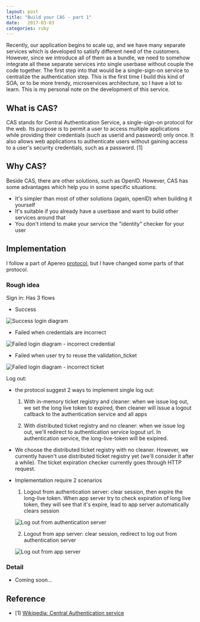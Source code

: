 ```yaml
---
layout: post
title: "Build your CAS - part 1"
date:   2017-03-03
categories: ruby
---
```


Recently, our application begins to scale up, and we have many separate
services which is developed to satisfy different need of the customers. However,
since we introduce all of them as a bundle, we need to somehow
integrate all these separate services into single userbase without
couple the code together. The first step into that would be a
single-sign-on service to centralize the authentication step. This is
the first time I build this kind of SOA, or to be more trendy,
microservices architecture, so I have a lot to learn. This is my
personal note on the development of this service.

## What is CAS?

CAS stands for Central Authentication Service, a single-sign-on protocol for
the web. Its purpose is to permit a user to access multiple applications while
providing their credentials (such as userid and password) only once.
It also allows web applications to authenticate users without gaining access
to a user's security credentials, such as a password. [1]

## Why CAS?

Beside CAS, there are other solutions, such as OpenID. However, CAS has some
advantages which help you in some specific situations:

- It's simpler than most of other solutions (again, openID) when building it yourself
- It's suitable if you already have a userbase and want to build other services
around that
- You don't intend to make your service the "identity" checker for your user

## Implementation

I follow a part of Apereo
[protocol](https://apereo.github.io/cas/4.2.x/installation/Service-Management.html),
but I have changed some parts of that protocol.

### Rough idea

Sign in: Has 3 flows

  + Success

  ![Success login diagram](https://lh3.googleusercontent.com/Y5L0qhhZaJCJV5ECzDAR9LOOdy1qDxxQZGFMEPIWy7sv_HPMEErHZI5i7pgQ-w5w8lONGgm_a2fZC5zWde01pDu9Mfj7XWju8pvWl92er2jaoJg5gK-Z7mF8EXicnYOEwBCUmYVgj0rukqCnt5OsyM0f67FXbu7P9JbqL66iyeuIRV9haOJZsV84RKQJELtPeeAejuxax4bPmkEhhc8D__fm6dtLzDDdd4B1X47D4LFwoLYtuBMcNlTeEa7BI_L9FDGLMvA26iyEyZa1pnw0pcHSMcb_c4J4EXb4r8M9hqddYDzyLMrszcWP1cC_2R6f6Fg5e5pYlQhjZaRy02IKQjnmMkSw_4g18ifLQ1c5gzLsO_IT0qCMRy2FY6USqq9QuSg8qmhSZIoaScAnuFXwesOF_ztuk8bFy_6k-mYjhRmFngFzCPJErlN4JthhGAIP1sZD9_D3VKjnhagBLYla_OAGRDaZ8-GYloqRDwdmkVaabi0HzXEzikgb4Re4Zmv6l5c8D2QK-CFXyAm8i1A9t4A3arW00u9VFhiDvLVpn_ZePqXp7s6I5n5ckGa03My8MCmIBVqC39Bkjnh21XkFjaMp4BHO6KiK6wXiLfJXg4HObNfyjPxY2zlDvQTp4FxH6Kx7PLxaQnVrXJkGs38BkBDKpbtQKjQjEXT7Mnt1zw=w533-h631-no)

  + Failed when credentials are incorrect

  ![Failed login diagram - incorrect
  credential](https://lh3.googleusercontent.com/muZHESib3yY7owcmcgLOiZkz-Mq-pvcXvpN4-OZKVv6p5NQIHWHoHYJJyKcrPqIp3G6pI7a-2UmSCbrdi90sY_06SchCaN8xHszYzrLw3eUu0Y5WkjEGl6Rp76nYMa-rUUEoINsdKz3wXJUltU5q31bK0Okcef7wrHiIC2q8RHyAB2-MFdNHmtFDm534vnFOHv2YQlHWVudXHixrNW8CllztK6AGXt-Cy2kumtxIPCBQdau53ErOlZaA8khhMXTNxG07QoE0yjzBShLafcyHnyz3eQ4E89MIWZdiBHGNKyheH_3rWvZ9-7H5kc7WWUcUAK_Pbv0umWSCnjJ6vd071kpFmm1qM-dUGp15enx74L8qUGU8cHu3_eqoxwtr9G2zEJuEx2iblcg4DdiyZwb6vFRV66YW0mF1XhNYjD-F7MX6OzXi-X_nh4j7nG3C-feuL89qX5q-WdXEbfo0VeQVYtvjY5Ea9cAuQy1PRu0cU_k9uLnqKqpMLs37Usu1aZBnP9cfXDU6_CV4lKD3xJiDuiZ514jDqyTRj6LQblaKefqQtnP8pcIUZYkEr2drAjcmIEnXG6JiDy1Xal4TnZiZ45nrW8SxkeCUwPMksgVVZXIPVDpcplxF=w513-h361-no)

  + Failed when user try to reuse the validation_ticket

  ![Failed login diagram - incorrect ticket](https://lh3.googleusercontent.com/dXL9bZirGyZpHmEadY-P_9Z2FHKn1fLi008eUMsbUMc6cjF4d0t2yyEAJISlNTObxQJUK_WhBb44iGb3wkhIuQsxRtcByrn4ljzrLA92wKXS8Y0UHLSUivwD6S0DVLqcVfDd2iFfE8umY6q7FTvc2Jsi2OLeRPGV1J1rc7VFpEbqY3tXLxsgLiMJw4mZa_0w3-arSX-ButG-OHiDNBenUkVraAnxVbUhBF56BXTifv1GQoaYXNGe-RqLZSPiF7PTB11GyiO1kJjb0T53BsLzOMU1g3vhqZioyzptVn7pEiJTBfslN8NRdeYlwpuNk8C10gwjs73xEmsTCOo_OB2dXXWKTLujfQQaSI_VR2DO2Ncqpww29M5tuYOLWEBxTIZkEbNZiKRW7dnhvqKlnkYdmpOhlfspgS_oZ93Bi91X7M6xttP82hMvUgGeKru4rN6oKjAVGxGVero8dPQ42FKW74E_t_5lJA9nl9ptxm_Uy7D8hkJfBpCl-iTSohb1nl0M_bVrTLTyWsTtZoVM_TftJEl7T4kppieMSpOQsaUiM-VlBchKs44UWbeB7gsXNkRm5ER27cW4Ymax9HG-ZJhgABChdjehcATMI9BblGMw16Cl4xP5Ohjw=w533-h631-no)

Log out:

  + the protocol suggest 2 ways to implement single log out:

    1. With in-memory ticket registry and cleaner: when we issue log out, we set the long live token to
    expired, then cleaner will issue a logout callback to the authentication
    service and all apps

    2. With distributed ticket registry and no cleaner: when we issue log out,
    we'll redirect to authentication service logout url. In authentication
    service, the long-live-token will be exipired.

  + We choose the distributed ticket registry with no cleaner. However, we
  currently haven't use distributed ticket registry yet (we'll consider it after
  a while). The ticket expiration checker currently goes through HTTP
  request.

  + Implementation require 2 scenarios

    1. Logout from authentication server: clear session, then expire the
    long-live token. When app server try to check expiration of long live token,
    they will see that it's expire, lead to app server automatically clears session

      ![Log out from authentication server](https://lh3.googleusercontent.com/eVfhV_6FQ8KfBle2bYQhNFOlvkRmDPOEDmWYSLCM3jtZZACmqOIIL6GHiOvnKg18m86pJlLU404CDOWArdMLoQoEOnoEKXV1elGwsnba-LAYjKoH9qWwr0k5sMyxpkNUTNbKs5eob1i8s7JDqgmYdJ6flySZEgUJRabUD08G9MRnsgnTL0NOM79JAbZXd1fMOIQpkV1GnFJK7s7QnSGB0c6g0s3-DB14TVmtkXt6gErPEHzCh4jRLez_E01lZvus-g8-K69EWd1vqZaYeCWSsYTSOtNY64M6f6GLe0S0oQdvw5ksCF68TlNMcS6d5W4fLoK3k7IN6fOb-fv3NAPZOQt-CfhVf0DYRwRRzZxRRhS__Jm_XUbIKV98JDcDHE_fLyM_YP6znjSXhcpCntTbt5v3TWlRlOBfX6peFmKn15_MA1LnRYGECX2doq-3a_Y5nyDP0u2b0t9z4K3qwm-9-RZ5weyUUnXQcd8vJZKG8xj68CJbbRh6BlNri_6h-hydQ3qOXBmFQCKqDMTWloDhrMq0ce2s5pEcmuba8qvRP-cOm8t7MUg2_Eih2h0GRnYw47lJe1K-K6oAcxk79Dzxad6qLtuFFVY1ageomwRt9TA-f7_qzi_l=w466-h464-no)

    2. Logout from app server: clear session, redirect to log out
    from authentication server

      ![Log out from app server](https://lh3.googleusercontent.com/7RBiakMVDk-GxilhNsbMG6bSjNEJNHDi5uY5BzAbw7RVNP9MMOUFnQ53F3ZaALyn1gU3yMIYTUdxei7NZUaVyEtdGO-AWFvtepMrECMt5rW1kqHouFrtXLMIvXXbeMbjgmfBon5eZFhi2Nk22lLhhWe_fnHwRiw9C-GfebA1R6s4EP5E4pzfMUOnNMLbVyvecQJ_CxNC0u7Dlc80S-J4tKrJpvT5HJs_ZLfRgEFpAkqreYJa378qPwR5ApqDs6YDU3d96rXaxS0NSSrAfvTrnNr5HK0ictZRxme4HcaDIpwZRjx_v760pviTdZ9Bu0LNeOfMiWGELu9r3r1M4ug9FpfvJg_bDEuZXIHrPlXGpXvLxb9uTMPdY2vi_-EifR3jY7wrUK7DBk_t9Vir3lJ03liRHw94s2b3WhFdogB6Bv_d1DAhZ80ikQTSAMBWIgE1aOOsCgvEdl7-KtiK2kFkydeFgvOxDTtHiDwNdtk6ARVmxnfKVJ8xHtZmBat_-bovjq-ldc2L5F3t55vXP6rYS_wg_ZMMjLTXvudrPzTw7ai3ZlAY9zCBobo2uU6Y0Zz7LU93BdfjHOB-zZHfgAa4_hrU7D7TxF4r0mMS3IFzyARjnhcUvdDJ=w466-h271-no)

### Detail

- Coming soon...

## Reference

- [1] [Wikipedia: Central Authentication
service](https://en.wikipedia.org/wiki/Central_Authentication_Service)

